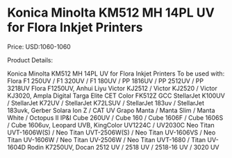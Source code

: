 # Konica Minolta KM512 MH 14PL UV for Flora Inkjet Printers

Price: USD:1060-1060

Product Details:

Konica Minolta KM512 MH 14PL UV for Flora Inkjet Printers
To be used with:
Flora F1 250UV / F1 320UV / F1 180UV / PP 1816UV / PP 2512UV / PP 3218UV Flora F1250UV,
Anhui Liyu Victor KJ2512 / Victor KJ2520 / Victor KJ3020, Ampla Digital Targa Elite
CET Color FK512Z
GCC StellarJet K100UV / StellarJet K72UV / StellarJet K72LSUV / StellarJet 183uv / StellarJet 183uvk,
Gerber Solara Ion Z / CAT UV
Grapo Manta / Manta Slim / Manta White / Octopus II
IP&I Cube 260UV / Cube 160 / Cube 1606F / Cube 1606S / Cube 1606uv, Leopard UVB,
KingColor UV1224C / UV2030C
Neo Titan UVT-1606W(S) / Neo Titan UVT-2506W(S) / Neo Titan UV-1606VS / Neo Titan UV-1606W / Neo Titan UV-2506W / Neo Titan UVT-1680 / Titan UV-1604D
Rodin K7250UV, Docan 2512 UV / 2518 UV / 2518-16 UV / 3020 UV